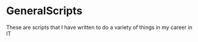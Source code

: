 # GeneralScripts
These are scripts that I have written to do a variety of things in my career in IT
